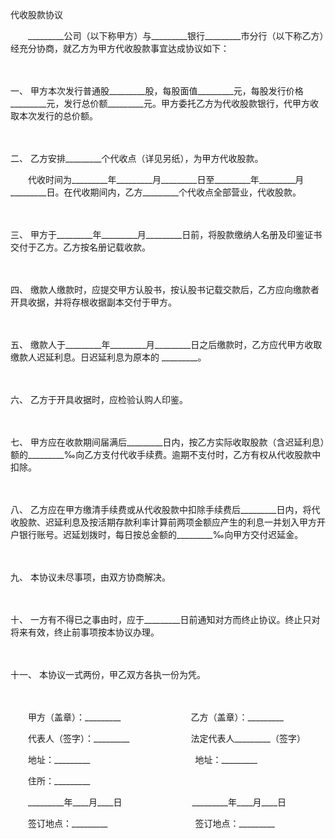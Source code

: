 



代收股款协议



 

　　_________公司（以下称甲方）与_________银行_________市分行（以下称乙方）经充分协商，就乙方为甲方代收股款事宜达成协议如下：

　　

一、
甲方本次发行普通股_________股，每股面值_________元，每股发行价格_________元，发行总价额_________元。甲方委托乙方为代收股款银行，代甲方收取本次发行的总价额。

　　

二、
乙方安排_________个代收点（详见另纸），为甲方代收股款。

　　代收时间为_________年_________月_________日至_________年_________月_________日。在代收期间内，乙方_________个代收点全部营业，代收股款。

　　

三、
甲方于_________年_________月_________日前，将股款缴纳人名册及印鉴证书交付于乙方。乙方按名册记载收款。

　　

四、
缴款人缴款时，应提交甲方认股书，按认股书记载交款后，乙方应向缴款者开具收据，并将存根收据副本交付于甲方。

　　

五、
缴款人于_________年_________月_________日之后缴款时，乙方应代甲方收取缴款人迟延利息。日迟延利息为原本的 _________。

　　

六、
乙方于开具收据时，应检验认购人印鉴。

　　

七、
甲方应在收款期间届满后_________日内，按乙方实际收取股款（含迟延利息）额的_________‰向乙方支付代收手续费。逾期不支付时，乙方有权从代收股款中扣除。

　　

八、
乙方应在甲方缴清手续费或从代收股款中扣除手续费后_________日内，将代收股款、迟延利息及按活期存款利率计算前两项金额应产生的利息一并划入甲方开户银行账号。迟延划拨时，每日按总金额的_________‰向甲方交付迟延金。

　　

九、
本协议未尽事项，由双方协商解决。

　　

十、
一方有不得已之事由时，应于_________日前通知对方而终止协议。终止只对将来有效，终止前事项按本协议办理。

　　

十一、
本协议一式两份，甲乙双方各执一份为凭。　　

　　

　　甲方（盖章）：_________　　　　　　　　乙方（盖章）：_________　　

　　代表人（签字）：_________　　　　　　　法定代表人_________（签字）　　

　　地址：_________　　　　　　　　　　　　地址：_________　　

　　住所：_________

　　_________年____月____日　　　　　　　　_________年____月____日　　

　　签订地点：_________　　　　　　　　　　签订地点：_________